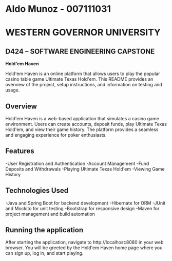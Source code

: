 # Aldo Munoz - 007111031
# WESTERN GOVERNOR UNIVERSITY
## D424 – SOFTWARE ENGINEERING CAPSTONE

<strong>Hold'em Haven</strong>

Hold'em Haven is an online platform that allows users to play the popular casino table game Ultimate Texas Hold'em. This README provides an overview of the project, setup instructions, and information on testing and usage.


## Overview

Hold'em Haven is a web-based application that simulates a casino game environment. Users can create accounts, deposit funds, play Ultimate Texas Hold'em, and view their game history. The platform provides a seamless and engaging experience for poker enthusiasts.

## Features

-User Registration and Authentication
-Account Management
-Fund Deposits and Withdrawals
-Playing Ultimate Texas Hold'em
-Viewing Game History

## Technologies Used

-Java and Spring Boot for backend development
-Hibernate for ORM
-JUnit and Mockito for unit testing
-Bootstrap for responsive design
-Maven for project management and build automation

## Running the application

After starting the application, navigate to http://localhost:8080 in your web browser. You will be greeted by the Hold'em Haven home page where you can sign up, log in, and start playing.

